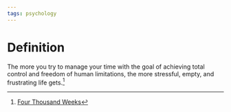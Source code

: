 ```yaml
---
tags: psychology
---
```


# Definition

The more you try to manage your time with the goal of achieving total control and freedom of human limitations, the more stressful, empty, and frustrating life gets.[^1]

[^1]: [Four Thousand Weeks](zotero://open-pdf/library/items/3DNUXWJK?page=29)